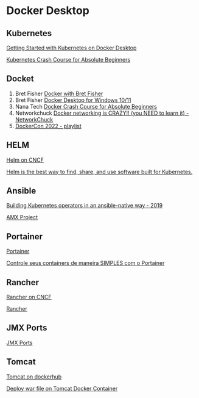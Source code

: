 # Docker Desktop

## Kubernetes

[Getting Started with Kubernetes on Docker Desktop](https://birthday.play-with-docker.com/kubernetes-docker-desktop/)

[Kubernetes Crash Course for Absolute Beginners](https://www.youtube.com/watch?v=s_o8dwzRlu4)

## Docket

1. Bret Fisher [Docker with Bret Fisher](https://www.youtube.com/@BretFisher/videos)
2. Bret Fisher [Docker Desktop for Windows 10/11](https://www.youtube.com/watch?v=rATNU0Fr8zs)
2. Nana Tech [Docker Crash Course for Absolute Beginners](https://www.youtube.com/watch?v=pg19Z8LL06w&t=2362s)
3. Networkchuck [Docker networking is CRAZY!! (you NEED to learn it) - NetworkChuck](https://www.youtube.com/watch?v=bKFMS5C4CG0)
4. [DockerCon 2022 - playlist](https://www.youtube.com/watch?v=mgW61S7izcc&list=PLkA60AVN3hh87E8CzBaxngP0VBqtk04oP)

## HELM

[Helm on CNCF](https://www.cncf.io/projects/helm/)

[Helm is the best way to find, share, and use software built for Kubernetes.](https://helm.sh/)

## Ansible

[Building Kubernetes operators in an ansible-native way - 2019](https://www.cncf.io/online-programs/building-kubernetes-operators-in-an-ansible-native-way/)

[AMX Project](https://www.ansible.com/products/awx-project/faq)

## Portainer

[Portainer](https://www.portainer.io/)

[Controle seus containers de maneira SIMPLES com o Portainer](https://www.youtube.com/watch?v=q0LrLN4fylw)

## Rancher

[Rancher on CNCF](https://www.cncf.io/?s=rancher)

[Rancher](https://ranchermanager.docs.rancher.com/)

## JMX Ports

[JMX Ports](https://www.baeldung.com/jmx-ports)

## Tomcat

[Tomcat on dockerhub](https://hub.docker.com/_/tomcat)

[Deploy war file on Tomcat Docker Container](https://www.youtube.com/watch?v=KCcrHMB3AAQ)